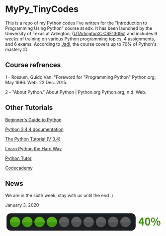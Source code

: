 # MyPy_TinyCodes

This is a repo of my Python codes I've written for the "Introduction to Programming Using Python" course at edx.
It has been launched by the University of Texas at Arlington, 
([UTArlingtonX: CSE1309x](https://courses.edx.org/courses/course-v1:UTArlingtonX+CSE1309x+1T2018/course/))
and includes 9 weeks of training on various Python programming topics, 4 assignments, and 6 exams. 
According to [Jadi](https://github.com/jadijadi), the course covers up to 70% of Python's mastery :D

## Course refrences

1 - Rossum, Guido Van. "Foreword for "Programming Python" Python.org, May 1996. Web. 22 Dec. 2015.

2 - "About Python." About Python | Python.org  Python.org, n.d. Web.

## Other Tutorials

[Beginner's Guide to Python](https://wiki.python.org/moin/BeginnersGuide)

[Python 3.4.4 documentation](https://docs.python.org/3.4/)

[The Python Tutorial (V 3.4)](https://docs.python.org/3.4/tutorial/)

[Learn Python the Hard Way](http://learnpythonthehardway.org/book/)

[Python Tutor](http://www.pythontutor.com/visualize.html#mode=edit)

[Codecademy](https://www.codecademy.com/)

## News

We are in the sixth week, stay with us until the end :)
	
January 3, 2020

![alt text](./.vscode/40%.jpg)
